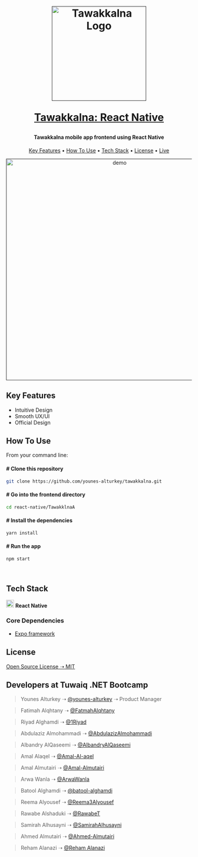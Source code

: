 <h1 align="center">
<a href=""><img src="https://raw.githubusercontent.com/Tawakkalna/react-native/main/TawakklnaA/assets/logo.png" alt="Tawakkalna Logo" width="256"/></a>
</br>

<a href="#">Tawakkalna: React Native</a>

</h1>
<h4 align="center">Tawakkalna mobile app frontend using React Native</h4>

<p align="center">
  <a href="#key-features">Key Features</a> •
  <a href="#how-to-use">How To Use</a> •
  <a href="#tech-stack">Tech Stack</a> •
  <a href="#license">License</a> •
  <a href="">Live</a>
</p>

<p align="center">
  <a href=""><img src="https://github.com/younes-alturkey/tawakkalna/blob/main/TawakklnaA/assets/demo-latest.gif" height="600" alt="demo"/></a>
</p>

<div id="key-features">

## Key Features

- Intuitive Design
- Smooth UX/UI
- Official Design

</div>

<div id="how-to-use">

## How To Use

From your command line:

#### # Clone this repository

```bash
git clone https://github.com/younes-alturkey/tawakkalna.git
```

#### # Go into the frontend directory

```bash
cd react-native/TawakklnaA
```

#### # Install the dependencies

```bash
yarn install
```

#### # Run the app

```bash
npm start
```

</div>

<br/>

<div id="tech-stack">

## Tech Stack

<a href="https://reactnative.dev/docs/getting-started" title="React Native"><img src="https://img.icons8.com/color/96/000000/react-native.png" alt="React Native" width="21px" height="21px"></a> <strong>React Native</strong>


### Core Dependencies

- [Expo framework](https://docs.expo.dev/index.html)

</div>

<div id="license">

## License

[Open Source License ➝ MIT](https://github.com/younes-alturkey/tawakkalna/blob/main/LICENSE.md)

</div>

## Developers at Tuwaiq .NET Bootcamp


> Younes Alturkey ➝ [@younes-alturkey](https://github.com/younes-alturkey) ➝ Product Manager

> Fatimah Alqhtany ➝ [@FatmahAlqhtany](https://github.com/FatmahAlqhtany)

> Riyad Alghamdi ➝ [@1Riyad](https://github.com/1Riyad)

> Abdulaziz Almohammadi ➝ [@AbdulazizAlmohammadi](https://github.com/AbdulazizAlmohammadi)

> Albandry AlQaseemi ➝ [@AlbandryAlQaseemi](https://github.com/AlbandryAlQaseemi)

> Amal Alaqel ➝ [@Amal-Al-aqel](https://github.com/Amal-Al-aqel)

> Amal Almutairi ➝ [@Amal-Almutairi](https://github.com/Amal-Almutairi)

> Arwa Wanla ➝ [@ArwaWanla](https://github.com/ArwaWanla)

> Batool Alghamdi ➝ [@batool-alghamdi](https://github.com/batool-alghamdi)

> Reema Alyousef ➝ [@Reema3Alyousef](https://github.com/Reema3Alyousef)

> Rawabe Alshaduki ➝ [@RawabeT](https://github.com/RawabeT)

> Samirah Alhusayni ➝ [@SamirahAlhusayni](https://github.com/SamirahAlhusayni)

> Ahmed Almutairi ➝ [@Ahmed-Almutairi](https://github.com/Ahmed-Almutairi)

> Reham Alanazi ➝ [@Reham Alanazi]()

</div>
